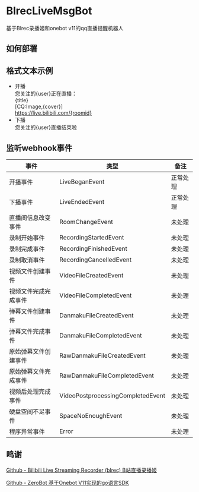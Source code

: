 # BlrecLiveMsgBot
基于Blrec录播姬和onebot v11的qq直播提醒机器人



## 如何部署





## 格式文本示例
* 开播  
  您关注的{user}正在直播：  
  {title}  
  [CQ:Image,{cover}]  
  https://live.bilibili.com/{roomid}
* 下播  
  您关注的{user}直播结束啦



## 监听webhook事件

| 事件                 | 类型                              | 备注     |
| -------------------- | --------------------------------- | -------- |
| 开播事件             | LiveBeganEvent                    | 正常处理 |
| 下播事件             | LiveEndedEvent                    | 正常处理 |
| 直播间信息改变事件   | RoomChangeEvent                   | 未处理   |
| 录制开始事件         | RecordingStartedEvent             | 未处理   |
| 录制完成事件         | RecordingFinishedEvent            | 未处理   |
| 录制取消事件         | RecordingCancelledEvent           | 未处理   |
| 视频文件创建事件     | VideoFileCreatedEvent             | 未处理   |
| 视频文件完成完成事件 | VideoFileCompletedEvent           | 未处理   |
| 弹幕文件创建事件     | DanmakuFileCreatedEvent           | 未处理   |
| 弹幕文件完成事件     | DanmakuFileCompletedEvent         | 未处理   |
| 原始弹幕文件创建事件 | RawDanmakuFileCreatedEvent        | 未处理   |
| 原始弹幕文件完成事件 | RawDanmakuFileCompletedEvent      | 未处理   |
| 视频后处理完成事件   | VideoPostprocessingCompletedEvent | 未处理   |
| 硬盘空间不足事件     | SpaceNoEnoughEvent                | 未处理   |
| 程序异常事件         | Error                             | 未处理   |



## 鸣谢

[Github - Bilibili Live Streaming Recorder (blrec) B站直播录播姬](https://github.com/acgnhiki/blrec)

[Github - ZeroBot 基于Onebot V11实现的go语言SDK](https://github.com/wdvxdr1123/ZeroBot)
